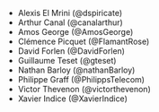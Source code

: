 - Alexis El Mrini (@dspiricate)
- Arthur Canal (@canalarthur)
- Amos George (@AmosGeorge)
- Clémence Picquet (@FlamantRose)
- David Forlen (@DavidForlen)
- Guillaume Teset (@gteset)
- Nathan Barloy (@nathanBarloy)
- Philippe Graff (@PhilippsTelecom)
- Victor Thevenon (@victorthevenon)
- Xavier Indice (@XavierIndice)
